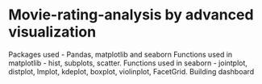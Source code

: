 # Movie-rating-analysis by advanced visualization
Packages used - Pandas, matplotlib and seaborn
Functions used in matplotlib - hist, subplots, scatter.
Functions used in seaborn - jointplot, distplot, lmplot, kdeplot, boxplot, violinplot, FacetGrid.
Building dashboard
